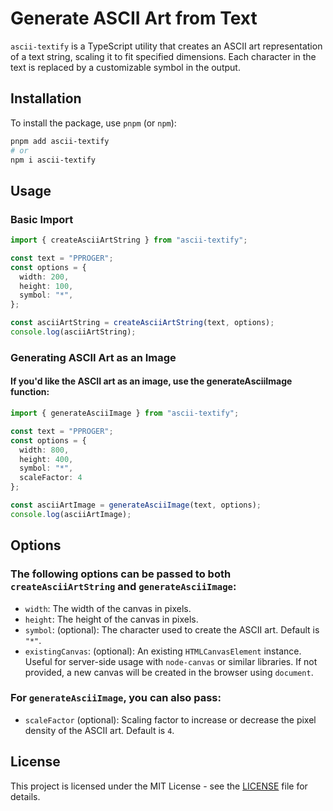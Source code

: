 # Generate ASCII Art from Text

`ascii-textify` is a TypeScript utility that creates an ASCII art representation of a text string, scaling it to fit specified dimensions. Each character in the text is replaced by a customizable symbol in the output.

## Installation

To install the package, use `pnpm` (or `npm`):

```bash
pnpm add ascii-textify
# or
npm i ascii-textify
```

## Usage
### Basic Import
```typescript
import { createAsciiArtString } from "ascii-textify";

const text = "PPROGER";
const options = {
  width: 200,
  height: 100,
  symbol: "*",
};

const asciiArtString = createAsciiArtString(text, options);
console.log(asciiArtString);
```

### Generating ASCII Art as an Image
#### If you'd like the ASCII art as an image, use the generateAsciiImage function:
```typescript
import { generateAsciiImage } from "ascii-textify";

const text = "PPROGER";
const options = {
  width: 800,
  height: 400,
  symbol: "*",
  scaleFactor: 4
};

const asciiArtImage = generateAsciiImage(text, options);
console.log(asciiArtImage);
```

## Options
### The following options can be passed to both `createAsciiArtString` and `generateAsciiImage`:
* `width`: The width of the canvas in pixels.
* `height`: The height of the canvas in pixels.
* `symbol`: (optional): The character used to create the ASCII art. Default is `"*"`.
* `existingCanvas`: (optional): An existing `HTMLCanvasElement` instance. Useful for server-side usage with `node-canvas` or similar libraries. If not provided, a new canvas will be created in the browser using `document`.

### For `generateAsciiImage`, you can also pass:
* `scaleFactor` (optional): Scaling factor to increase or decrease the pixel density of the ASCII art. Default is `4`.

## License

This project is licensed under the MIT License - see the [LICENSE](./LICENSE) file for details.


